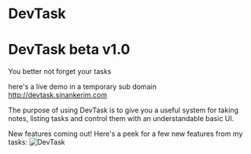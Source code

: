 # DevTask
# DevTask beta v1.0
You better not forget your tasks

here's a live demo in a temporary sub domain
http://devtask.sinankerim.com

The purpose of using DevTask is to give you a useful system for taking notes, listing tasks and control them with an understandable basic UI.

New features coming out!
Here's a peek for a few new features from my tasks:
![DevTask](https://user-images.githubusercontent.com/45585688/139223116-c172d981-f2a1-4d7c-9f72-b7dd46d4c0fa.png)
